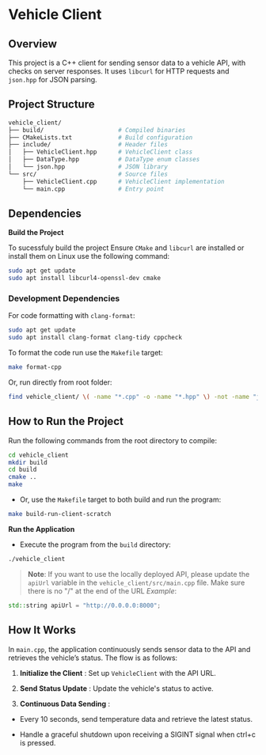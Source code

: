 # Vehicle Client

## Overview
This project is a C++ client for sending sensor data to a vehicle API, with checks on server responses. It uses `libcurl` for HTTP requests and `json.hpp` for JSON parsing.
## Project Structure


```bash
vehicle_client/
├── build/                     # Compiled binaries
├── CMakeLists.txt             # Build configuration
├── include/                   # Header files
│   ├── VehicleClient.hpp      # VehicleClient class
│   ├── DataType.hpp           # DataType enum classes
│   └── json.hpp               # JSON library
└── src/                       # Source files
    ├── VehicleClient.cpp      # VehicleClient implementation
    └── main.cpp               # Entry point
```

## Dependencies

**Build the Project**

To sucessfuly build the project Ensure `CMake` and `libcurl` are installed or install them on Linux use the following command:

```bash
sudo apt get update
sudo apt install libcurl4-openssl-dev cmake
```

### Development Dependencies

For code formatting with `clang-format`:

```bash
sudo apt get update
sudo apt install clang-format clang-tidy cppcheck
```

To format the code run use the `Makefile` target:

```bash
make format-cpp
```

Or, run directly from root folder:

```bash
find vehicle_client/ \( -name "*.cpp" -o -name "*.hpp" \) -not -name "json.hpp" -not -path "vehicle_client/build/*" -exec clang-format -i {} +
```

## How to Run the Project

Run the following commands from the root directory to compile:


```bash
cd vehicle_client
mkdir build
cd build
cmake ..
make
```

  - Or, use the `Makefile` target to both build and run the program:


```bash
make build-run-client-scratch
```

**Run the Application**
  - Execute the program from the `build` directory:

```bash
./vehicle_client
```

> **Note**: If you want to use the locally deployed API, please update the `apiUrl` variable in the `vehicle_client/src/main.cpp` file. Make sure there is no "/" at the end of the URL
  *Example*:
  ```cpp
  std::string apiUrl = "http://0.0.0.0:8000";
  ```

## How It Works

In `main.cpp`, the application continuously sends sensor data to the API and retrieves the vehicle’s status. The flow is as follows:

1. **Initialize the Client** : Set up `VehicleClient` with the API URL.

2. **Send Status Update** : Update the vehicle's status to active.

3. **Continuous Data Sending** :

  - Every 10 seconds, send temperature data and retrieve the latest status.

  - Handle a graceful shutdown upon receiving a SIGINT signal when ctrl+c is pressed.

